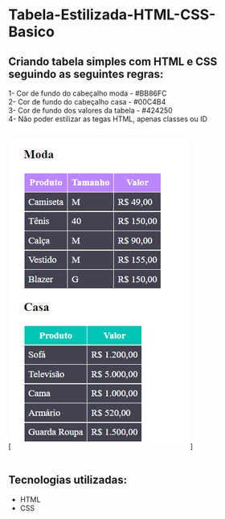 # Tabela-Estilizada-HTML-CSS-Basico

## Criando tabela simples com HTML e CSS seguindo as seguintes regras:

1-  Cor de fundo do cabeçalho moda - #BB86FC<br>
2- Cor de fundo do cabeçalho casa - #00C4B4<br>
3- Cor de fundo dos valores da tabela - #424250<br>
4- Não poder estilizar as tegas HTML, apenas classes ou ID<br>

<br>
[<img src="./tabela.png">]
<br>
<br>

## Tecnologias utilizadas:
- HTML
- CSS

